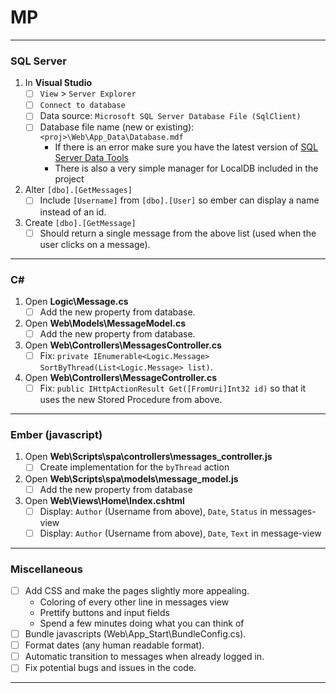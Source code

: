 # MP

----------

### **SQL Server**
1. In **Visual Studio**
	- [ ] `View` > `Server Explorer`
	- [ ] `Connect to database`
	- [ ] Data source: `Microsoft SQL Server Database File (SqlClient)`
	- [ ] Database file name (new or existing): `<proj>\Web\App_Data\Database.mdf`
		- If there is an error make sure you have the latest version of [SQL Server Data Tools](https://msdn.microsoft.com/en-us/library/mt204009.aspx?f=255&MSPPError=-2147217396)
		- There is also a very simple manager for LocalDB included in the project
2. Alter `[dbo].[GetMessages]`
	- [ ] Include `[Username]` from `[dbo].[User]` so ember can display a name instead of an id.
3. Create `[dbo].[GetMessage]`
	- [ ] Should return a single message from the above list (used when the user clicks on a message).

----------
 
### **C#**
1. Open **Logic\Message.cs**
	- [ ] Add the new property from database.
2. Open **Web\Models\MessageModel.cs**
	- [ ] Add the new property from database.
3. Open **Web\Controllers\MessagesController.cs**
	- [ ] Fix: `private IEnumerable<Logic.Message> SortByThread(List<Logic.Message> list)`.
4. Open **Web\Controllers\MessageController.cs**
	- [ ] Fix: `public IHttpActionResult Get([FromUri]Int32 id)` so that it uses the new Stored Procedure from above.

----------

### **Ember (javascript)**
1. Open **Web\Scripts\spa\controllers\messages_controller.js**
	- [ ] Create implementation for the `byThread` action 
2. Open **Web\Scripts\spa\models\message_model.js**
	- [ ] Add the new property from database
3. Open **Web\Views\Home\Index.cshtml**
	- [ ] Display: `Author` (Username from above), `Date`, `Status` in messages-view
	- [ ] Display: `Author` (Username from above), `Date`, `Text` in message-view

----------

### Miscellaneous
- [ ] Add CSS and make the pages slightly more appealing.
	- Coloring of every other line in messages view
	- Prettify buttons and input fields
	- Spend a few minutes doing what you can think of
- [ ] Bundle javascripts (Web\App_Start\BundleConfig.cs).
- [ ] Format dates (any human readable format).
- [ ] Automatic transition to messages when already logged in.
- [ ] Fix potential bugs and issues in the code.

----------